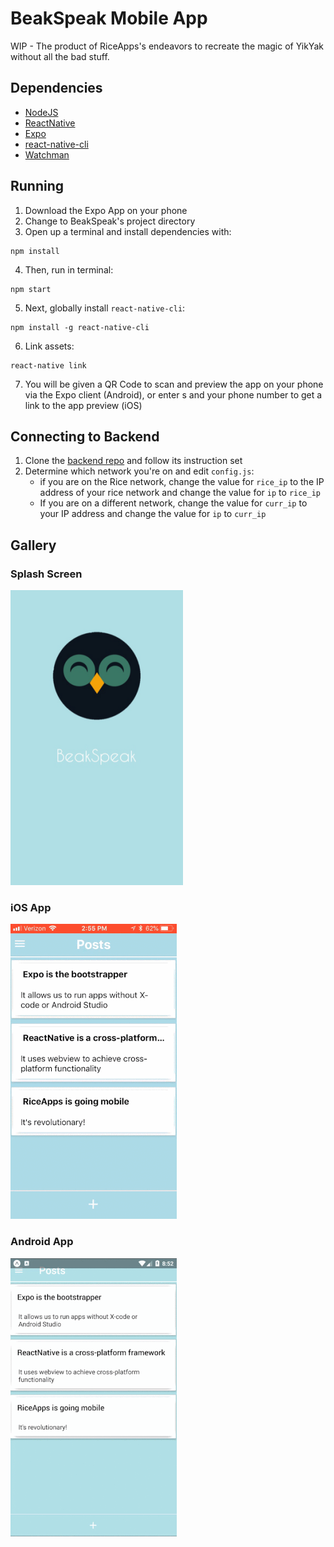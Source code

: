 # BeakSpeak Mobile App
WIP - The product of RiceApps's endeavors to recreate the magic of YikYak without all the bad stuff. 

## Dependencies
+ [NodeJS](https://nodejs.org/)
+ [ReactNative](https://facebook.github.io/react-native/)
+ [Expo](https://expo.io)
+ [react-native-cli](https://www.npmjs.com/package/react-native-cli)
+ [Watchman](https://facebook.github.io/watchman/docs/install.html)

## Running
1. Download the Expo App on your phone
2. Change to BeakSpeak's project directory 
3. Open up a terminal and install dependencies with:
```
npm install
```

4. Then, run in terminal:
```
npm start
```

5. Next, globally install `react-native-cli`:
```
npm install -g react-native-cli
```

6. Link assets:
```
react-native link
```

7. You will be given a QR Code to scan and preview the app on your phone via the Expo client (Android), or enter s and your phone number to get a link to the app preview (iOS)


## Connecting to Backend
1. Clone the [backend repo](https://github.com/rice-apps/riceyak-expressjs) and follow its instruction set
2. Determine which network you're on and edit `config.js`:
    - if you are on the Rice network, change the value for `rice_ip` to the IP address of your rice network and change the value for `ip` to `rice_ip`
    - If you are on a different network, change the value for `curr_ip` to your IP address and change the value for `ip` to `curr_ip`

## Gallery
### Splash Screen
![splashscreen](/Gallery/splash_screen.png?raw=true)
### iOS App
![ios gif](/Gallery/ios.gif)
### Android App
![android gif](/Gallery/android.gif)